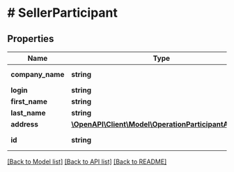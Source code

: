 # # SellerParticipant

## Properties

Name | Type | Description | Notes
------------ | ------------- | ------------- | -------------
**company_name** | **string** | Company name. | [optional]
**login** | **string** | Login. |
**first_name** | **string** | First name. |
**last_name** | **string** | Last name. |
**address** | [**\OpenAPI\Client\Model\OperationParticipantAddress**](OperationParticipantAddress.md) |  | [optional]
**id** | **string** | The seller&#39;s ID. |

[[Back to Model list]](../../README.md#models) [[Back to API list]](../../README.md#endpoints) [[Back to README]](../../README.md)
